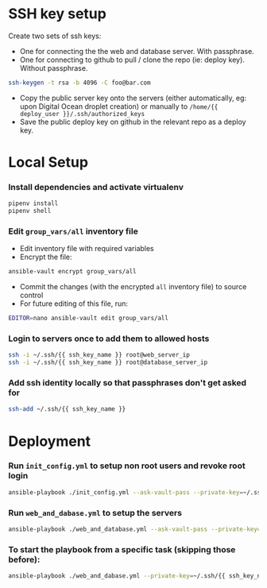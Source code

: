# SSH key setup

Create two sets of ssh keys:

- One for connecting the the web and database server. With passphrase.
- One for connecting to github to pull / clone the repo (ie: deploy key). Without passphrase.

```bash
ssh-keygen -t rsa -b 4096 -C foo@bar.com
```

- Copy the public server key onto the servers (either automatically, eg: upon Digital Ocean droplet creation) or manually to `/home/{{ deploy_user }}/.ssh/authorized_keys`
- Save the public deploy key on github in the relevant repo as a deploy key.

# Local Setup

### Install dependencies and activate virtualenv

```bash
pipenv install
pipenv shell
```

### Edit `group_vars/all` inventory file

- Edit inventory file with required variables
- Encrypt the file:

```bash
ansible-vault encrypt group_vars/all
```

- Commit the changes (with the encrypted `all` inventory file) to source control
- For future editing of this file, run:

```bash
EDITOR=nano ansible-vault edit group_vars/all
```

### Login to servers once to add them to allowed hosts

```bash
ssh -i ~/.ssh/{{ ssh_key_name }} root@web_server_ip
ssh -i ~/.ssh/{{ ssh_key_name }} root@database_server_ip
```

### Add ssh identity locally so that passphrases don't get asked for

```bash
ssh-add ~/.ssh/{{ ssh_key_name }}
```

# Deployment

### Run `init_config.yml` to setup non root users and revoke root login

```bash
ansible-playbook ./init_config.yml --ask-vault-pass --private-key=~/.ssh/{{ ssh_key_name }} -i hosts
```

### Run `web_and_dabase.yml` to setup the servers

```bash
ansible-playbook ./web_and_database.yml --ask-vault-pass --private-key=~/.ssh/{{ ssh_key_name }} -i hosts
```

### To start the playbook from a specific task (skipping those before):
 ```bash
ansible-playbook ./web_and_dabase.yml --private-key=~/.ssh/{{ ssh_key_name }} -i hosts --start-at-task="clone or pull latest code"
```